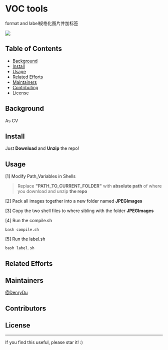 # VOC tools 
format and label规格化图片并加标签

![](https://img.shields.io/badge/language-python-green.svg)

## Table of Contents
- [Background](#background)
- [Install](#install)
- [Usage](#usage)
- [Related Efforts](#related-efforts)
- [Maintainers](#maintainers)
- [Contributing](#contributing)
- [License](#license)

## Background
As CV 
## Install
Just **Download** and **Unzip** the repo!

## Usage
[1] Modify Path_Variables in Shells      

> Replace **"PATH_TO_CURRENT_FOLDER"** with **absolute path** of where you download and unzip **the repo**

[2] Pack all images together into a new folder named **JPEGImages**    

[3] Copy the two shell files to where sibling with the folder **JPEGImages** 

[4] Run the compile.sh         
```
bash compile.sh
```
[5] Run the label.sh    
``` 
bash label.sh
```

## Related Efforts
## Maintainers
[@DenryDu](https://github.com/DenryDu)
## Contributors
## License

***
If you find this useful, please star it! :)
